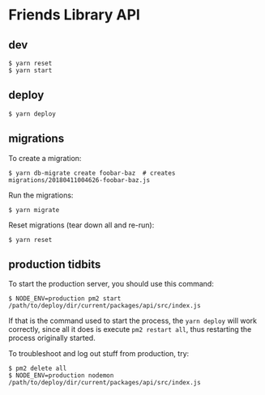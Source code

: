 # Friends Library API

## dev

```SH
$ yarn reset
$ yarn start
```

## deploy

```SH
$ yarn deploy
```

## migrations

To create a migration:

```SH
$ yarn db-migrate create foobar-baz  # creates migrations/20180411004626-foobar-baz.js
```

Run the migrations:

```SH
$ yarn migrate
```

Reset migrations (tear down all and re-run):

```SH
$ yarn reset
```

## production tidbits

To start the production server, you should use this command:

```SH
$ NODE_ENV=production pm2 start /path/to/deploy/dir/current/packages/api/src/index.js
```

If that is the command used to start the process, the `yarn deploy` will work correctly, since all it does is execute `pm2 restart all`, thus restarting the process originally started.

To troubleshoot and log out stuff from production, try:

```SH
$ pm2 delete all
$ NODE_ENV=production nodemon /path/to/deploy/dir/current/packages/api/src/index.js
```
